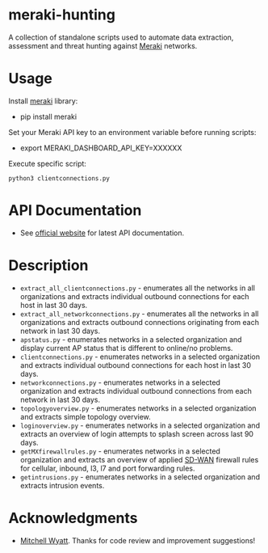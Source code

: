 # meraki-hunting

A collection of standalone scripts used to automate data extraction, assessment and threat hunting against [Meraki](https://developer.cisco.com/meraki/) networks.

# Usage

Install [meraki](https://pypi.org/project/meraki/) library: 
- pip install meraki 

Set your Meraki API key to an environment variable before running scripts:
- export MERAKI_DASHBOARD_API_KEY=XXXXXX

Execute specific script:

```python3 clientconnections.py```

# API Documentation
- See [official website](https://developer.cisco.com/meraki/) for latest API documentation.

# Description

- ```extract_all_clientconnections.py``` - enumerates all the networks in all organizations and extracts individual outbound connections for each host in last 30 days.
- ```extract_all_networkconnections.py``` - enumerates all the networks in all organizations and extracts outbound connections originating from each network in last 30 days.
- ```apstatus.py``` - enumerates networks in a selected organization and display current AP status that is different to online/no problems.
- ```clientconnections.py``` - enumerates networks in a selected organization and extracts individual outbound connections for each host in last 30 days.
- ```networkconnections.py``` - enumerates networks in a selected organization and extracts individual outbound connections from each network in last 30 days.
- ```topologyoverview.py``` - enumerates networks in a selected organization and extracts simple topology overview.
- ```loginoverview.py``` - enumerates networks in a selected organization and extracts an overview of login attempts to splash screen across last 90 days.
- ```getMXfirewallrules.py``` - enumerates networks in a selected organization and extracts an overview of applied [SD-WAN](https://meraki.cisco.com/products/security-sd-wan/) firewall rules for cellular, inbound, l3, l7 and port forwarding rules.
- ```getintrusions.py``` - enumerates networks in a selected organization and extracts intrusion events.

# Acknowledgments

- [Mitchell Wyatt](https://github.com/wyattmitchell/). Thanks for code review and improvement suggestions!
